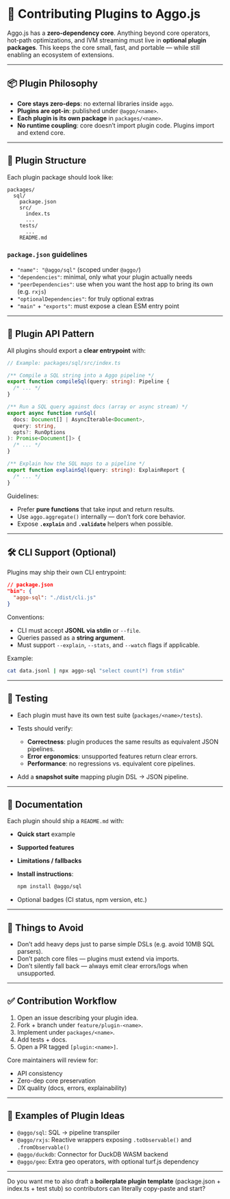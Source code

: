 # 🧩 Contributing Plugins to Aggo.js

Aggo.js has a **zero-dependency core**. Anything beyond core operators, hot-path optimizations, and IVM streaming must live in **optional plugin packages**.
This keeps the core small, fast, and portable — while still enabling an ecosystem of extensions.

---

## 📦 Plugin Philosophy

- **Core stays zero-deps**: no external libraries inside `aggo`.
- **Plugins are opt-in**: published under `@aggo/<name>`.
- **Each plugin is its own package** in `packages/<name>`.
- **No runtime coupling**: core doesn’t import plugin code. Plugins import and extend core.

---

## 🔧 Plugin Structure

Each plugin package should look like:

```
packages/
  sql/
    package.json
    src/
      index.ts
      ...
    tests/
      ...
    README.md
```

### `package.json` guidelines

- `"name": "@aggo/sql"` (scoped under `@aggo/`)
- `"dependencies"`: minimal, only what your plugin actually needs
- `"peerDependencies"`: use when you want the host app to bring its own (e.g. `rxjs`)
- `"optionalDependencies"`: for truly optional extras
- `"main"` + `"exports"`: must expose a clean ESM entry point

---

## 🧩 Plugin API Pattern

All plugins should export a **clear entrypoint** with:

```ts
// Example: packages/sql/src/index.ts

/** Compile a SQL string into a Aggo pipeline */
export function compileSql(query: string): Pipeline {
  /* ... */
}

/** Run a SQL query against docs (array or async stream) */
export async function runSql(
  docs: Document[] | AsyncIterable<Document>,
  query: string,
  opts?: RunOptions
): Promise<Document[]> {
  /* ... */
}

/** Explain how the SQL maps to a pipeline */
export function explainSql(query: string): ExplainReport {
  /* ... */
}
```

Guidelines:

- Prefer **pure functions** that take input and return results.
- Use `aggo.aggregate()` internally — don’t fork core behavior.
- Expose **`.explain`** and **`.validate`** helpers when possible.

---

## 🛠 CLI Support (Optional)

Plugins may ship their own CLI entrypoint:

```json
// package.json
"bin": {
  "aggo-sql": "./dist/cli.js"
}
```

Conventions:

- CLI must accept **JSONL via stdin** or `--file`.
- Queries passed as a **string argument**.
- Must support `--explain`, `--stats`, and `--watch` flags if applicable.

Example:

```bash
cat data.jsonl | npx aggo-sql "select count(*) from stdin"
```

---

## 🧪 Testing

- Each plugin must have its own test suite (`packages/<name>/tests`).
- Tests should verify:
  - **Correctness**: plugin produces the same results as equivalent JSON pipelines.
  - **Error ergonomics**: unsupported features return clear errors.
  - **Performance**: no regressions vs. equivalent core pipelines.

- Add a **snapshot suite** mapping plugin DSL → JSON pipeline.

---

## 📖 Documentation

Each plugin should ship a `README.md` with:

- **Quick start** example
- **Supported features**
- **Limitations / fallbacks**
- **Install instructions**:

  ```bash
  npm install @aggo/sql
  ```

- Optional badges (CI status, npm version, etc.)

---

## 🛑 Things to Avoid

- Don’t add heavy deps just to parse simple DSLs (e.g. avoid 10MB SQL parsers).
- Don’t patch core files — plugins must extend via imports.
- Don’t silently fall back — always emit clear errors/logs when unsupported.

---

## ✅ Contribution Workflow

1. Open an issue describing your plugin idea.
2. Fork + branch under `feature/plugin-<name>`.
3. Implement under `packages/<name>`.
4. Add tests + docs.
5. Open a PR tagged `[plugin:<name>]`.

Core maintainers will review for:

- API consistency
- Zero-dep core preservation
- DX quality (docs, errors, explainability)

---

## 🌱 Examples of Plugin Ideas

- `@aggo/sql`: SQL → pipeline transpiler
- `@aggo/rxjs`: Reactive wrappers exposing `.toObservable()` and `.fromObservable()`
- `@aggo/duckdb`: Connector for DuckDB WASM backend
- `@aggo/geo`: Extra geo operators, with optional turf.js dependency

---

Do you want me to also draft a **boilerplate plugin template** (package.json + index.ts + test stub) so contributors can literally copy-paste and start?
